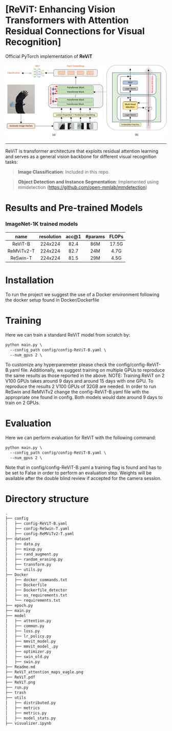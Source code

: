 # [ReViT: Enhancing Vision Transformers with Attention Residual Connections for Visual Recognition]

Official PyTorch implementation of **ReViT**

![Alt text](./ReViT-1.png)

---
ReViT is transformer architecture that exploits residual attention learning and serves as a general vision backbone for different visual recognition tasks:

> **Image Classification**: Included in this repo.

> **Object Detection and Instance Segmentation**: Implemented using mmdetection (https://github.com/open-mmlab/mmdetection)

# Results and Pre-trained Models
### ImageNet-1K trained models

| name | resolution |acc@1 | #params | FLOPs |
|:---:|:---:|:---:|:---:| :---:|
| ReViT-B | 224x224 | 82.4 | 86M | 17.5G |
| ReMViTv2-T | 224x224 | 82.7 | 24M | 4.7G | 
| ReSwin-T | 224x224 | 81.5 | 29M | 4.5G | 

# Installation

To run the project we suggest the use of a Docker environment following the docker setup found in Docker/Dockerfile

# Training

Here we can train a standard ReViT model from scratch by:
```
python main.py \
  --config_path config/config-ReViT-B.yaml \
  --num_gpus 2 \
```
To customize any hyperparemeter please check the config/config-ReViT-B.yaml file. Additionally, we suggest training on multiple GPUs to reproduce the same results as those reported in the above.
NOTE: Training ReViT on 2 V100 GPUs takes around 9 days and around 15 days with one GPU. To reproduce the results 2 V100 GPUs of 32GB are needed.
In order to run ReSwin and ReMViTv2 change the config-ReViT-B.yaml file with the appropriate one found in config. Both models would date around 9 days to train on 2 GPUs.

# Evaluation

Here we can perform evaluation for ReViT with the following command:
```
python main.py \
  --config_path config/config-ReViT-B.yaml \
  --num_gpus 2 \
```
Note that in config/config-ReViT-B.yaml a training flag is found and has to be set to False in order to perform an evaluation step. Weights will be available after the double blind review if accepted for the camera session.

# Directory structure
```
.
├── config
│   ├── config-ReViT-B.yaml
│   ├── config-ReSwin-T.yaml
│   ├── config-ReMViTv2-T.yaml
├── dataset
│   ├── data.py
│   ├── mixup.py
│   ├── rand_augment.py
│   ├── random_erasing.py
│   ├── transform.py
│   └── utils.py
├── Docker
│   ├── docker_commands.txt
│   ├── Dockerfile
│   ├── Dockerfile_detector
│   ├── os_requirements.txt
│   └── requirements.txt
├── epoch.py
├── main.py
├── model
│   ├── attention.py
│   ├── common.py
│   ├── loss.py
│   ├── lr_policy.py
│   ├── mmvit_model.py
│   ├── mmvit_model_.py
│   ├── optimizer.py
│   ├── swin_old.py
│   ├── swin.py
├── Readme.md
├── ReViT_attention_maps_eagle.png
├── ReViT.pdf
├── ReViT.png
├── run.py
├── trash
├── utils
│   ├── distributed.py
│   ├── metrics
│   ├── metrics.py
│   ├── model_stats.py
├── visualizer.ipynb
```


